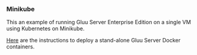 ### Minikube

This an example of running Gluu Server Enterprise Edition on a single VM using Kubernetes on Minikube.

[Here](https://github.com/GluuFederation/enterprise-edition/tree/4.0/examples/kubernetes/minikube) are the instructions to deploy a stand-alone Gluu Server Docker containers.
